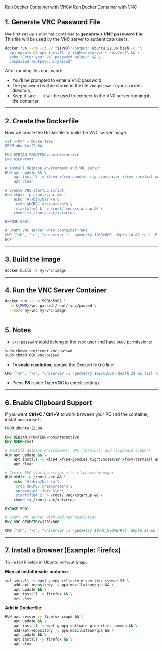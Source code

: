 Run Docker Container with VNC# Run Docker Container with VNC

## 1. Generate VNC Password File
We first set up a minimal container to **generate a VNC password file**.  
This file will be used by the VNC server to authenticate users.

```bash
docker run --rm -it -v "${PWD}:/output" ubuntu:22.04 bash -c "\
  apt update && apt install -y tightvncserver > /dev/null && \
  echo 'Enter your VNC password below:' && \
  vncpasswd /output/vnc-passwd"
```

After running this command:
- You’ll be prompted to enter a VNC password.
- The password will be stored in the file `vnc-passwd` in your current directory.
- Keep it safe — it will be used to connect to the VNC server running in the container.

---

## 2. Create the Dockerfile
Now we create the Dockerfile to build the VNC server image.

```bash
cat <<EOF > Dockerfile
FROM ubuntu:22.04

ENV DEBIAN_FRONTEND=noninteractive
ENV USER=root

# Install desktop environment and VNC server
RUN apt update && \
    apt install -y xfce4 xfce4-goodies tightvncserver xfce4-terminal && \
    apt clean

# Create VNC startup script
RUN mkdir -p /root/.vnc && \
    echo '#!/bin/bash\n'\
    'xrdb $HOME/.Xresources\n'\
    'startxfce4 &' > /root/.vnc/xstartup && \
    chmod +x /root/.vnc/xstartup

EXPOSE 5901

# Start VNC server when container runs
CMD ["sh", "-c", "vncserver :1 -geometry 1280x800 -depth 24 && tail -F /root/.vnc/*.log"]
EOF
```

---

## 3. Build the Image
```bash
docker build -t my-vnc-image .
```

---

## 4. Run the VNC Server Container
```bash
docker run -d -p 5901:5901 \
  -v ${PWD}/vnc-passwd:/root/.vnc/passwd \
  --name my-vnc my-vnc-image
```

---

## 5. Notes
- `vnc-passwd` should belong to the `root` user and have `0600` permissions:
```bash
sudo chown root:root vnc-passwd
sudo chmod 600 vnc-passwd
```
- To **scale resolution**, update the Dockerfile `CMD` line:
```bash
CMD ["sh", "-c", "vncserver :1 -geometry 1920x1080 -depth 24 && tail -F /root/.vnc/*.log"]
```
- Press **F8** inside TigerVNC to check settings.

---

## 6. Enable Clipboard Support
If you want **Ctrl+C / Ctrl+V** to work between your PC and the container, install `autocutsel`:

```dockerfile
FROM ubuntu:22.04

ENV DEBIAN_FRONTEND=noninteractive
ENV USER=root

# Install desktop environment, VNC, terminal, and clipboard support
RUN apt update && \
    apt install -y xfce4 xfce4-goodies tightvncserver xfce4-terminal autocutsel && \
    apt clean

# Create VNC startup script with clipboard manager
RUN mkdir -p /root/.vnc && \
    echo '#!/bin/bash\n'\
    'xrdb $HOME/.Xresources\n'\
    'autocutsel -fork &\n'\
    'startxfce4 &' > /root/.vnc/xstartup && \
    chmod +x /root/.vnc/xstartup

EXPOSE 5901

# Start VNC server with defined resolution
ENV VNC_GEOMETRY=1280x800

CMD ["sh", "-c", "vncserver :1 -geometry ${VNC_GEOMETRY} -depth 24 && tail -F /root/.vnc/*.log"]
```

---

## 7. Install a Browser (Example: Firefox)
To install Firefox in Ubuntu without Snap:

**Manual install inside container:**
```bash
apt install -y wget gnupg software-properties-common && \
    add-apt-repository -y ppa:mozillateam/ppa && \
    apt update && \
    apt install -y firefox && \
    apt clean
```

**Add to Dockerfile:**
```dockerfile
RUN apt remove -y firefox snapd && \
    apt update && \
    apt install -y wget gnupg software-properties-common && \
    add-apt-repository -y ppa:mozillateam/ppa && \
    apt update && \
    apt install -y firefox && \
    apt clean
```

